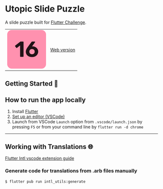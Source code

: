 # Utopic Slide Puzzle

A slide puzzle built for [Flutter Challenge](https://flutterhack.devpost.com/).
<table>
    <tr>
        <td>
        <img src="android\app\src\main\ic_launcher-playstore.png" width ="128"/>
        </td>
        <td>
        <a href="https://utopic-slide-puzzle.web.app/">Web version</a>
        </td>
    </td>
</table>

## Getting Started 🚀

## How to run the app locally

1. Install [Flutter](https://docs.flutter.dev/get-started/install)
2. [Set up an editor (VSCode)](https://docs.flutter.dev/get-started/editor?tab=vscode)
3. Launch from VSCode `Launch` option from `.vscode/launch.json` by pressing `F5` or from your command line by `flutter run -d chrome`

---

## Working with Translations 🌐

[Flutter Intl vscode extension guide](https://marketplace.visualstudio.com/items?itemName=localizely.flutter-intl)

### Generate code for translations from .arb files manually
```sh
$ flutter pub run intl_utils:generate
```

